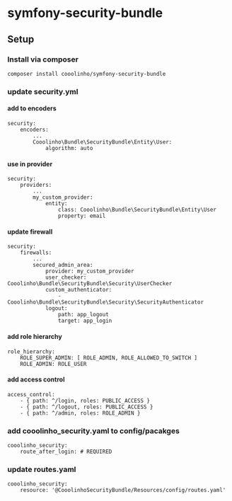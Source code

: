 # symfony-security-bundle

## Setup
### Install via composer
``
composer install cooolinho/symfony-security-bundle
``
### update security.yml 

#### add to encoders
    security:
        encoders:
            ...
            Cooolinho\Bundle\SecurityBundle\Entity\User:
                algorithm: auto

#### use in provider

    security:
        providers:
            ...
            my_custom_provider:
                entity:
                    class: Cooolinho\Bundle\SecurityBundle\Entity\User
                    property: email

#### update firewall

    security:
        firewalls:
            ...
            secured_admin_area:
                provider: my_custom_provider
                user_checker: Cooolinho\Bundle\SecurityBundle\Security\UserChecker
                custom_authenticator:
                    - Cooolinho\Bundle\SecurityBundle\Security\SecurityAuthenticator
                logout:
                    path: app_logout
                    target: app_login

#### add role hierarchy

    role_hierarchy:
        ROLE_SUPER_ADMIN: [ ROLE_ADMIN, ROLE_ALLOWED_TO_SWITCH ]
        ROLE_ADMIN: ROLE_USER

#### add access control

    access_control:
        - { path: ^/login, roles: PUBLIC_ACCESS }
        - { path: ^/logout, roles: PUBLIC_ACCESS }
        - { path: ^/admin, roles: ROLE_ADMIN }

### add cooolinho_security.yaml to config/pacakges

    cooolinho_security:
        route_after_login: # REQUIRED

### update routes.yaml

    cooolinho_security:
        resource: '@CooolinhoSecurityBundle/Resources/config/routes.yaml'
